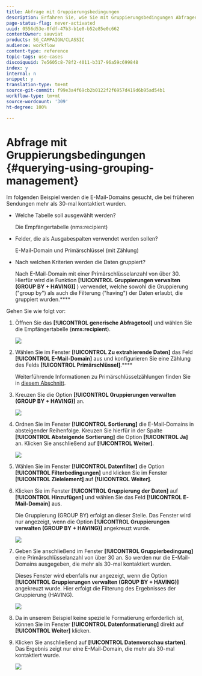 ```yaml
---
title: Abfrage mit Gruppierungsbedingungen
description: Erfahren Sie, wie Sie mit Gruppierungsbedingungen Abfragen durchführen können
page-status-flag: never-activated
uuid: 0556d53e-0fdf-47b3-b1e0-b52e85e0c662
contentOwner: sauviat
products: SG_CAMPAIGN/CLASSIC
audience: workflow
content-type: reference
topic-tags: use-cases
discoiquuid: 7e5605c8-78f2-4011-b317-96a59c699848
index: y
internal: n
snippet: y
translation-type: tm+mt
source-git-commit: f99e3a4f69cb2b0122f2f6957d419d6b95ad54b1
workflow-type: tm+mt
source-wordcount: '309'
ht-degree: 100%

---
```



# Abfrage mit Gruppierungsbedingungen {#querying-using-grouping-management}

Im folgenden Beispiel werden die E-Mail-Domains gesucht, die bei früheren Sendungen mehr als 30-mal kontaktiert wurden.

* Welche Tabelle soll ausgewählt werden?

   Die Empfängertabelle (nms:recipient)

* Felder, die als Ausgabespalten verwendet werden sollen?

   E-Mail-Domain und Primärschlüssel (mit Zählung)

* Nach welchen Kriterien werden die Daten gruppiert?

   Nach E-Mail-Domain mit einer Primärschlüsselanzahl von über 30. Hierfür wird die Funktion **[!UICONTROL Gruppierungen verwalten (GROUP BY + HAVING)]** ) verwendet, welche sowohl die Gruppierung (&quot;group by&quot;) als auch die Filterung (&quot;having&quot;) der Daten erlaubt, die gruppiert wurden.****

Gehen Sie wie folgt vor:

1. Öffnen Sie das **[!UICONTROL generische Abfragetool]** und wählen Sie die Empfängertabelle (**nms:recipient**).

   ![](assets/query_editor_02.png)

1. Wählen Sie im Fenster **[!UICONTROL Zu extrahierende Daten]** das Feld **[!UICONTROL E-Mail-Domain]** aus und konfigurieren Sie eine Zählung des Felds **[!UICONTROL Primärschlüssel]**.****

   Weiterführende Informationen zu Primärschlüsselzählungen finden Sie in [diesem Abschnitt](../../platform/using/defining-filter-conditions.md#building-expressions).

1. Kreuzen Sie die Option **[!UICONTROL Gruppierungen verwalten (GROUP BY + HAVING)]** an.

   ![](assets/query_editor_nveau_29.png)

1. Ordnen Sie im Fenster **[!UICONTROL Sortierung]** die E-Mail-Domains in absteigender Reihenfolge. Kreuzen Sie hierfür in der Spalte **[!UICONTROL Absteigende Sortierung]** die Option **[!UICONTROL Ja]** an. Klicken Sie anschließend auf **[!UICONTROL Weiter]**.

   ![](assets/query_editor_nveau_70.png)

1. Wählen Sie im Fenster **[!UICONTROL Datenfilter]** die Option **[!UICONTROL Filterbedingungen]** und klicken Sie im Fenster **[!UICONTROL Zielelement]** auf **[!UICONTROL Weiter]**.
1. Klicken Sie im Fenster **[!UICONTROL Gruppierung der Daten]** auf **[!UICONTROL Hinzufügen]** und wählen Sie das Feld **[!UICONTROL E-Mail-Domain]** aus.

   Die Gruppierung (GROUP BY) erfolgt an dieser Stelle. Das Fenster wird nur angezeigt, wenn die Option **[!UICONTROL Gruppierungen verwalten (GROUP BY + HAVING)]** angekreuzt wurde.

   ![](assets/query_editor_blocklist_04.png)

1. Geben Sie anschließend im Fenster **[!UICONTROL Gruppierbedingung]** eine Primärschlüsselanzahl von über 30 an. So werden nur die E-Mail-Domains ausgegeben, die mehr als 30-mal kontaktiert wurden.

   Dieses Fenster wird ebenfalls nur angezeigt, wenn die Option **[!UICONTROL Gruppierungen verwalten (GROUP BY + HAVING)]** angekreuzt wurde. Hier erfolgt die Filterung des Ergebnisses der Gruppierung (HAVING).

   ![](assets/query_editor_blocklist_05.png)

1. Da in unserem Beispiel keine spezielle Formatierung erforderlich ist, können Sie im Fenster **[!UICONTROL Datenformatierung]** direkt auf **[!UICONTROL Weiter]** klicken.
1. Klicken Sie anschließend auf **[!UICONTROL Datenvorschau starten]**. Das Ergebnis zeigt nur eine E-Mail-Domain, die mehr als 30-mal kontaktiert wurde.

   ![](assets/query_editor_blocklist_06.png)
